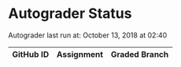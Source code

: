 # Autograder Status
Autograder last run at: October 13, 2018 at 02:40

| GitHub ID | Assignment | Graded Branch |
|-----------|------------|---------------|

